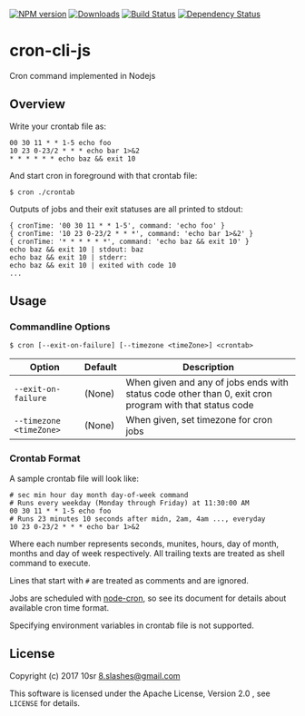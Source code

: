 [![NPM version](http://img.shields.io/npm/v/cron-cli.svg)](https://www.npmjs.com/package/cron-cli)
[![Downloads](https://img.shields.io/npm/dm/cron-cli.svg)](https://www.npmjs.com/package/cron-cli)
[![Build Status](https://travis-ci.org/10sr/cron-cli-js.svg?branch=master)](https://travis-ci.org/10sr/cron-cli-js)
[![Dependency Status](https://david-dm.org/10sr/cron-cli-js.svg)](https://david-dm.org/10sr/cron-cli-js)

cron-cli-js
========

Cron command implemented in Nodejs


Overview
--------

Write your crontab file as:

    00 30 11 * * 1-5 echo foo
    10 23 0-23/2 * * * echo bar 1>&2
    * * * * * * echo baz && exit 10

And start cron in foreground with that crontab file:

    $ cron ./crontab


Outputs of jobs and their exit statuses are all printed to stdout:

    { cronTime: '00 30 11 * * 1-5', command: 'echo foo' }
    { cronTime: '10 23 0-23/2 * * *', command: 'echo bar 1>&2' }
    { cronTime: '* * * * * *', command: 'echo baz && exit 10' }
    echo baz && exit 10 | stdout: baz
    echo baz && exit 10 | stderr: 
    echo baz && exit 10 | exited with code 10
    ...


Usage
-----

### Commandline Options

    $ cron [--exit-on-failure] [--timezone <timeZone>] <crontab>

| Option | Default  | Description |
| ------ | -------- | ----------- |
| `--exit-on-failure` | (None) | When given and any of jobs ends with status code other than 0, exit cron program with that status code |
| `--timezone <timeZone>` | (None) | When given, set timezone for cron jobs |




### Crontab Format

A sample crontab file will look like:

    # sec min hour day month day-of-week command
    # Runs every weekday (Monday through Friday) at 11:30:00 AM
    00 30 11 * * 1-5 echo foo
    # Runs 23 minutes 10 seconds after midn, 2am, 4am ..., everyday
    10 23 0-23/2 * * * echo bar 1>&2

Where each number represents seconds, munites, hours, day of month, 
months and day of week respectively.
All trailing texts are treated as shell command to execute.

Lines that start with `#` are treated as comments and are ignored.

Jobs are scheduled with [node-cron](https://www.npmjs.com/package/cron),
so see its document for details about available cron time format.

Specifying environment variables in crontab file is not supported.



License
-------

Copyright (c) 2017 10sr <8.slashes@gmail.com>

This software is licensed under the Apache License, Version 2.0 ,
see `LICENSE` for details.
